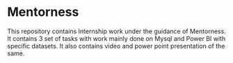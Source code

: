 # Mentorness
This repository contains Internship work under the guidance of Mentorness. It contains 3 set of tasks with work mainly done on Mysql and Power BI with specific datasets. It also contains video and power point presentation of the same. 
